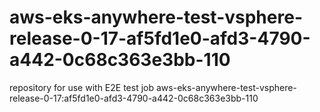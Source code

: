 # aws-eks-anywhere-test-vsphere-release-0-17-af5fd1e0-afd3-4790-a442-0c68c363e3bb-110
repository for use with E2E test job aws-eks-anywhere-test-vsphere-release-0-17:af5fd1e0-afd3-4790-a442-0c68c363e3bb-110
